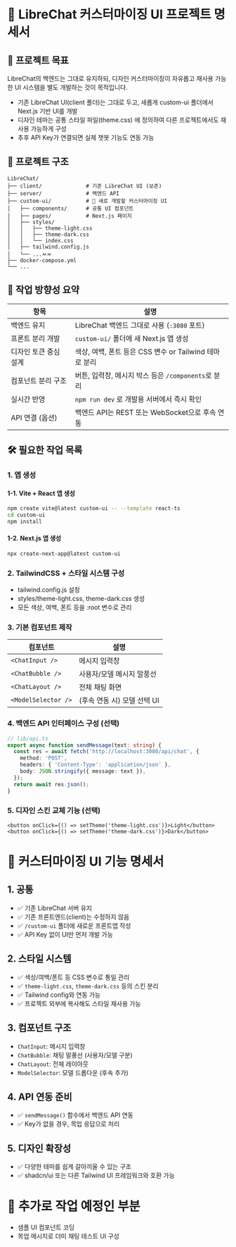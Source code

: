 # 📘 LibreChat 커스터마이징 UI 프로젝트 명세서
## 🧭 프로젝트 목표
LibreChat의 백엔드는 그대로 유지하되,
디자인 커스터마이징이 자유롭고 재사용 가능한 UI 시스템을 별도 개발하는 것이 목적입니다.

* 기존 LibreChat UI(client 폴더)는 그대로 두고, 새롭게 custom-ui 폴더에서 Next.js 기반 UI를 개발
* 디자인 테마는 공통 스타일 파일(theme.css) 에 정의하여 다른 프로젝트에서도 재사용 가능하게 구성
* 추후 API Key가 연결되면 실제 챗봇 기능도 연동 가능


## 📁 프로젝트 구조
```
LibreChat/
├── client/              # 기존 LibreChat UI (보존)
├── server/              # 백엔드 API
├── custom-ui/           # 🔧 새로 개발할 커스터마이징 UI
│   ├── components/      # 공통 UI 컴포넌트
│   ├── pages/           # Next.js 페이지
│   ├── styles/
│   │   ├── theme-light.css
│   │   ├── theme-dark.css
│   │   └── index.css
│   ├── tailwind.config.js
│   └── ...ㅆㅆ
├── docker-compose.yml
└── ...
```


## 🧩 작업 방향성 요약
| 항목                | 설명                                               |
| ------------------ | -------------------------------------------------- |
| 백엔드 유지          | LibreChat 백엔드 그대로 사용 (`:3080` 포트)           |
| 프론트 분리 개발     | `custom-ui/` 폴더에 새 Next.js 앱 생성               |
| 디자인 토큰 중심 설계 | 색상, 여백, 폰트 등은 CSS 변수 or Tailwind 테마로 분리 |
| 컴포넌트 분리 구조   | 버튼, 입력창, 메시지 박스 등은 `/components`로 분리     |
| 실시간 반영         | `npm run dev` 로 개발용 서버에서 즉시 확인             |
| API 연결 (옵션)     | 백엔드 API는 REST 또는 WebSocket으로 후속 연동         |


## 🛠 필요한 작업 목록

### 1. 앱 생성

#### 1-1. Vite + React 앱 생성
``` bash
npm create vite@latest custom-ui -- --template react-ts
cd custom-ui
npm install
```

#### 1-2. Next.js 앱 생성
``` bash
npx create-next-app@latest custom-ui
```


### 2. TailwindCSS + 스타일 시스템 구성
* tailwind.config.js 설정
* styles/theme-light.css, theme-dark.css 생성
* 모든 색상, 여백, 폰트 등을 :root 변수로 관리


### 3. 기본 컴포넌트 제작
| 컴포넌트              | 설명                     |
| ------------------- | ------------------------ |
| `<ChatInput />`     | 메시지 입력창              |
| `<ChatBubble />`    | 사용자/모델 메시지 말풍선    |
| `<ChatLayout />`    | 전체 채팅 화면             |
| `<ModelSelector />` | (후속 연동 시) 모델 선택 UI |


### 4. 백엔드 API 인터페이스 구성 (선택)
``` ts
// lib/api.ts
export async function sendMessage(text: string) {
  const res = await fetch('http://localhost:3080/api/chat', {
    method: 'POST',
    headers: { 'Content-Type': 'application/json' },
    body: JSON.stringify({ message: text }),
  });
  return await res.json();
}
```


### 5. 디자인 스킨 교체 기능 (선택)
```tsx
<button onClick={() => setTheme('theme-light.css')}>Light</button>
<button onClick={() => setTheme('theme-dark.css')}>Dark</button>
```


# 📘 커스터마이징 UI 기능 명세서

## 1. 공통
- ✅ 기존 LibreChat 서버 유지
- ✅ 기존 프론트엔드(client)는 수정하지 않음
- ✅ `/custom-ui` 폴더에 새로운 프론트앱 작성
- ✅ API Key 없이 UI만 먼저 개발 가능

## 2. 스타일 시스템
- ✅ 색상/여백/폰트 등 CSS 변수로 통일 관리
- ✅ `theme-light.css`, `theme-dark.css` 등의 스킨 분리
- ✅ Tailwind config와 연동 가능
- ✅ 프로젝트 외부에 복사해도 스타일 재사용 가능

## 3. 컴포넌트 구조
- `ChatInput`: 메시지 입력창
- `ChatBubble`: 채팅 말풍선 (사용자/모델 구분)
- `ChatLayout`: 전체 레이아웃
- `ModelSelector`: 모델 드롭다운 (후속 추가)

## 4. API 연동 준비
- ✅ `sendMessage()` 함수에서 백엔드 API 연동
- ✅ Key가 없을 경우, 목업 응답으로 처리

## 5. 디자인 확장성
- ✅ 다양한 테마를 쉽게 갈아끼울 수 있는 구조
- ✅ shadcn/ui 또는 다른 Tailwind UI 프레임워크와 호환 가능


# 🚀 추가로 작업 예정인 부분
* 샘플 UI 컴포넌트 코딩
* 목업 메시지로 더미 채팅 테스트 UI 구성